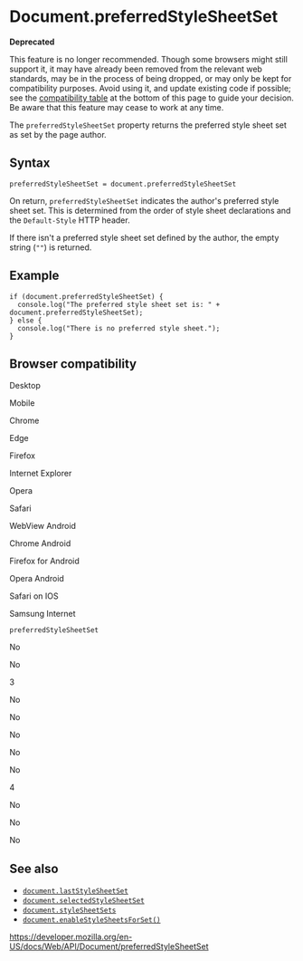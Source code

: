 # Document.preferredStyleSheetSet

**Deprecated**

This feature is no longer recommended. Though some browsers might still support it, it may have already been removed from the relevant web standards, may be in the process of being dropped, or may only be kept for compatibility purposes. Avoid using it, and update existing code if possible; see the [compatibility table](#browser_compatibility) at the bottom of this page to guide your decision. Be aware that this feature may cease to work at any time.

The `preferredStyleSheetSet` property <span class="seosummary">returns the preferred style sheet set as set by the page author.</span>

## Syntax

    preferredStyleSheetSet = document.preferredStyleSheetSet

On return, `preferredStyleSheetSet` indicates the author's preferred style sheet set. This is determined from the order of style sheet declarations and the `Default-Style` HTTP header.

If there isn't a preferred style sheet set defined by the author, the empty string (`""`) is returned.

## Example

    if (document.preferredStyleSheetSet) {
      console.log("The preferred style sheet set is: " + document.preferredStyleSheetSet);
    } else {
      console.log("There is no preferred style sheet.");
    }

## Browser compatibility

Desktop

Mobile

Chrome

Edge

Firefox

Internet Explorer

Opera

Safari

WebView Android

Chrome Android

Firefox for Android

Opera Android

Safari on IOS

Samsung Internet

`preferredStyleSheetSet`

No

No

3

No

No

No

No

No

4

No

No

No

## See also

- [`document.lastStyleSheetSet`](laststylesheetset)
- [`document.selectedStyleSheetSet`](selectedstylesheetset)
- [`document.styleSheetSets`](stylesheetsets)
- [`document.enableStyleSheetsForSet()`](enablestylesheetsforset)

<a href="https://developer.mozilla.org/en-US/docs/Web/API/Document/preferredStyleSheetSet" class="_attribution-link">https://developer.mozilla.org/en-US/docs/Web/API/Document/preferredStyleSheetSet</a>
